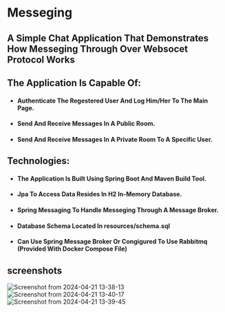# Messeging
## A Simple Chat Application That Demonstrates How Messeging Through Over Websocet Protocol Works
## The Application Is Capable Of: 
* #### Authenticate The Regestered User And Log Him/Her To The Main Page.
* #### Send And Receive Messages In A Public Room.
* #### Send And Receive Messages In A Private Room To A Specific User.
## Technologies: 
* #### The Application Is Built Using Spring Boot And Maven Build Tool.
* #### Jpa To Access Data Resides In H2 In-Memory Database.
* #### Spring Messaging To Handle Messeging Through A Message Broker.
* #### Database Schema Located In resources/schema.sql            
* #### Can Use Spring Message Broker Or Congigured To Use Rabbitmq (Provided With Docker Compose File)
## screenshots
![Screenshot from 2024-04-21 13-38-13](https://github.com/WALID-MOUSTAFA/Messeging/assets/167675181/7f9df517-5ee5-4e9d-b561-3a80d331b61b)
![Screenshot from 2024-04-21 13-40-17](https://github.com/WALID-MOUSTAFA/Messeging/assets/167675181/9dc601e0-c0cb-488a-8454-0aa36bd87019)
![Screenshot from 2024-04-21 13-39-45](https://github.com/WALID-MOUSTAFA/Messeging/assets/167675181/67fa1f8d-3ca6-4fe4-89ad-573deb8d77d9)

